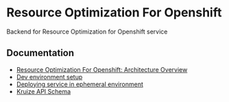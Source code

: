 # Resource Optimization For Openshift

Backend for Resource Optimization for Openshift service


## Documentation
- [Resource Optimization For Openshift: Architecture Overview](https://github.com/RedHatInsights/ros-ocp-backend/wiki/Resource-Optimization-For-Openshift:-Architecture-Overview)
- [Dev environment setup](https://github.com/RedHatInsights/ros-ocp-backend/wiki/Dev-environment-setup-(local))
- [Deploying service in ephemeral environment](https://github.com/RedHatInsights/ros-ocp-backend/wiki/Deploying-in-ephemeral-environment)
- [Kruize API Schema](https://github.com/kruize/autotune/blob/mvp_demo/design/MonitoringModeAPI.md)
